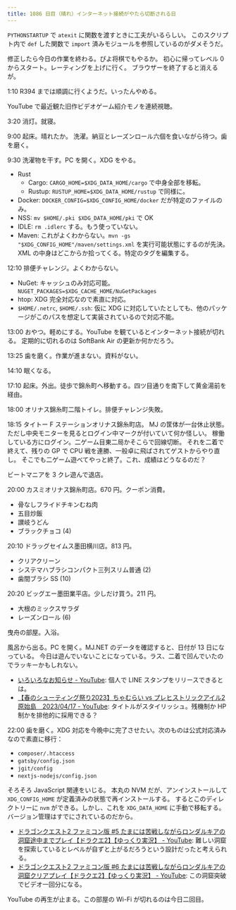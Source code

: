 ```yaml
---
title: 1086 日目（晴れ）インターネット接続がやたら切断される日
---
```


`PYTHONSTARTUP` で `atexit` に関数を渡すときに工夫がいるらしい。
このスクリプト内で `def` した関数で `import` 済みモジュールを参照しているのがダメそうだ。

修正したら今日の作業を終わる。ぴよ将棋でもやるか。
初心に帰ってレベル 0 からスタート。レーティングを上げに行く。
ブラウザーを終了すると消えるが。

1:10 R394 までは順調に行くようだ。いったんやめる。

YouTube で最近観た旧作ビデオゲーム紹介モノを連続視聴。

3:20 消灯。就寝。

9:00 起床。晴れたか。
洗濯。納豆とレーズンロール六個を食いながら待つ。歯を磨く。

9:30 洗濯物を干す。PC を開く。XDG をやる。

* Rust
  * Cargo: `CARGO_HOME=$XDG_DATA_HOME/cargo` で中身全部を移転。
  * Rustup: `RUSTUP_HOME=$XDG_DATA_HOME/rustup` で同様に。
* Docker: `DOCKER_CONFIG=$XDG_CONFIG_HOME/docker` だが特定のファイルのみ。
* NSS: `mv $HOME/.pki $XDG_DATA_HOME/pki` で OK
* IDLE: `rm .idlerc` する。もう使っていない。
* Maven: これがよくわからない。`mvn -gs "$XDG_CONFIG_HOME"/maven/settings.xml` を実行可能状態にするのが先決。
  XML の中身はどこからか拾ってくる。特定のタグを編集する。

12:10 排便チャレンジ。よくわからない。

* NuGet: キャッシュのみ対応可能。`NUGET_PACKAGES=$XDG_CACHE_HOME/NuGetPackages`
* htop: XDG 完全対応なので素直に対応。
* `$HOME/.netrc`, `$HOME/.ssh`: 仮に XDG に対応していたとしても、他のパッケージがこのパスを想定して実装されているので対応不能。

13:00 おやつ。軽めにする。YouTube を観ているとインターネット接続が切れる。
定期的に切れるのは SoftBank Air の更新か何かだろう。

13:25 歯を磨く。作業が進まない。資料がない。

14:10 眠くなる。

17:10 起床。外出。徒歩で錦糸町へ移動する。四ツ目通りを南下して黄金湯前を経由。

18:00 オリナス錦糸町二階トイレ。排便チャレンジ失敗。

18:15 タイトー F ステーションオリナス錦糸町店。
MJ の筐体が一台休止状態。ただし中央モニターを見るとログイン中マークが付いていて何か怪しい。
稼働している方にログイン。二ゲーム目東二局かそこらで回線切断。
それを二着で終えて、残りの GP で CPU 戦を連勝、一般卓に飛ばされてゲストからやり直し。
そこでも二ゲーム遊べてやっと終了。これ、成績はどうなるのだ？

ビートマニアを 3 クレ遊んで退店。

20:00 カスミオリナス錦糸町店。670 円。クーポン消費。

* 骨なしフライドチキンむね肉
* 五目炒飯
* 讃岐うどん
* ブラックチョコ (4)

20:10 ドラッグセイムス墨田横川店。813 円。

* クリアクリーン
* システマハブラシコンパクト三列スリム普通 (2)
* 歯間ブラシ SS (10)

20:20 ビッグエー墨田業平店。少しだけ買う。211 円。

* 大根のミックスサラダ
* レーズンロール (6)

曳舟の部屋。入浴。

風呂から出る。PC を開く。MJ.NET のデータを確認すると、日付が 13 日になっている。
今日は遊んでいないことになっている。ラス、二着で凹んでいたのでラッキーかもしれない。

* [いろいろなお知らせ - YouTube](https://www.youtube.com/watch?v=TgYGwvQBJLY):
  個人で LINE スタンプをリリースできるとは。
* [【春のシューティング祭り2023】ちゃむらい vs プレヒストリックアイル2原始島　2023/04/17 - YouTube](https://www.youtube.com/watch?v=fPcgS2FhoQs):
  タイトルがスタイリッシュ。残機制か HP 制かを排他的に採用できる？

22:00 歯を磨く。XDG 対応を今晩中に完了させたい。次のものは公式対応済みなので素直に移行：

* `composer/.htaccess`
* `gatsby/config.json`
* `jgit/config`
* `nextjs-nodejs/config.json`

そろそろ JavaScript 関連をいじる。
本丸の NVM だが、アンインストールして `XDG_CONFIG_HOME` が定義済みの状態で再インストールする。
するとこのディレクトリーに `nvm` ができる。しかし、これを `XDG_DATA_HOME` に手動で移転する。
バージョン管理はすでにされているのだから。

* [ドラゴンクエスト2 ファミコン版 #5 たまには苦戦しながらロンダルキアの洞窟途中までプレイ【ドラクエ2】【ゆっくり実況】 - YouTube](https://www.youtube.com/watch?v=Wh6Sr5Sfx8M):
  難しい洞窟を探索しているとレベルが自ずと上がるだろうという設計だったと考えられる。
* [ドラゴンクエスト2 ファミコン版 #6 たまには苦戦しながらロンダルキアの洞窟クリアプレイ【ドラクエ2】【ゆっくり実況】 - YouTube](https://www.youtube.com/watch?v=8vgigT4QC7U):
  この洞窟突破でビデオ一回分になる。

YouTube の再生が止まる。この部屋の Wi-Fi が切れるのは今日二回目。
